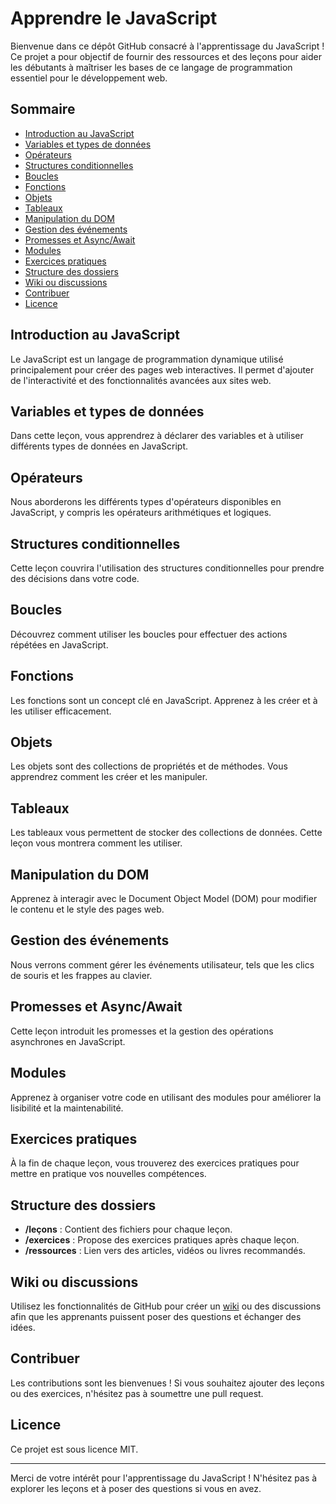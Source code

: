 # Apprendre le JavaScript

Bienvenue dans ce dépôt GitHub consacré à l'apprentissage du JavaScript ! Ce projet a pour objectif de fournir des ressources et des leçons pour aider les débutants à maîtriser les bases de ce langage de programmation essentiel pour le développement web.

## Sommaire

- [Introduction au JavaScript](#introduction-au-javascript)
- [Variables et types de données](#variables-et-types-de-données)
- [Opérateurs](#opérateurs)
- [Structures conditionnelles](#structures-conditionnelles)
- [Boucles](#boucles)
- [Fonctions](#fonctions)
- [Objets](#objets)
- [Tableaux](#tableaux)
- [Manipulation du DOM](#manipulation-du-dom)
- [Gestion des événements](#gestion-des-événements)
- [Promesses et Async/Await](#promesses-et-asyncawait)
- [Modules](#modules)
- [Exercices pratiques](#exercices-pratiques)
- [Structure des dossiers](#structure-des-dossiers)
- [Wiki ou discussions](#wiki-ou-discussions)
- [Contribuer](#contribuer)
- [Licence](#licence)

## Introduction au JavaScript

Le JavaScript est un langage de programmation dynamique utilisé principalement pour créer des pages web interactives. Il permet d'ajouter de l'interactivité et des fonctionnalités avancées aux sites web.

## Variables et types de données

Dans cette leçon, vous apprendrez à déclarer des variables et à utiliser différents types de données en JavaScript.

## Opérateurs

Nous aborderons les différents types d'opérateurs disponibles en JavaScript, y compris les opérateurs arithmétiques et logiques.

## Structures conditionnelles

Cette leçon couvrira l'utilisation des structures conditionnelles pour prendre des décisions dans votre code.

## Boucles

Découvrez comment utiliser les boucles pour effectuer des actions répétées en JavaScript.

## Fonctions

Les fonctions sont un concept clé en JavaScript. Apprenez à les créer et à les utiliser efficacement.

## Objets

Les objets sont des collections de propriétés et de méthodes. Vous apprendrez comment les créer et les manipuler.

## Tableaux

Les tableaux vous permettent de stocker des collections de données. Cette leçon vous montrera comment les utiliser.

## Manipulation du DOM

Apprenez à interagir avec le Document Object Model (DOM) pour modifier le contenu et le style des pages web.

## Gestion des événements

Nous verrons comment gérer les événements utilisateur, tels que les clics de souris et les frappes au clavier.

## Promesses et Async/Await

Cette leçon introduit les promesses et la gestion des opérations asynchrones en JavaScript.

## Modules

Apprenez à organiser votre code en utilisant des modules pour améliorer la lisibilité et la maintenabilité.

## Exercices pratiques

À la fin de chaque leçon, vous trouverez des exercices pratiques pour mettre en pratique vos nouvelles compétences.

## Structure des dossiers

- **/leçons** : Contient des fichiers pour chaque leçon.
- **/exercices** : Propose des exercices pratiques après chaque leçon.
- **/ressources** : Lien vers des articles, vidéos ou livres recommandés.

## Wiki ou discussions

Utilisez les fonctionnalités de GitHub pour créer un [wiki](https://docs.github.com/en/github/writing-on-github/about-wikis) ou des discussions afin que les apprenants puissent poser des questions et échanger des idées.

## Contribuer

Les contributions sont les bienvenues ! Si vous souhaitez ajouter des leçons ou des exercices, n'hésitez pas à soumettre une pull request.

## Licence

Ce projet est sous licence MIT.

---

Merci de votre intérêt pour l'apprentissage du JavaScript ! N'hésitez pas à explorer les leçons et à poser des questions si vous en avez.
